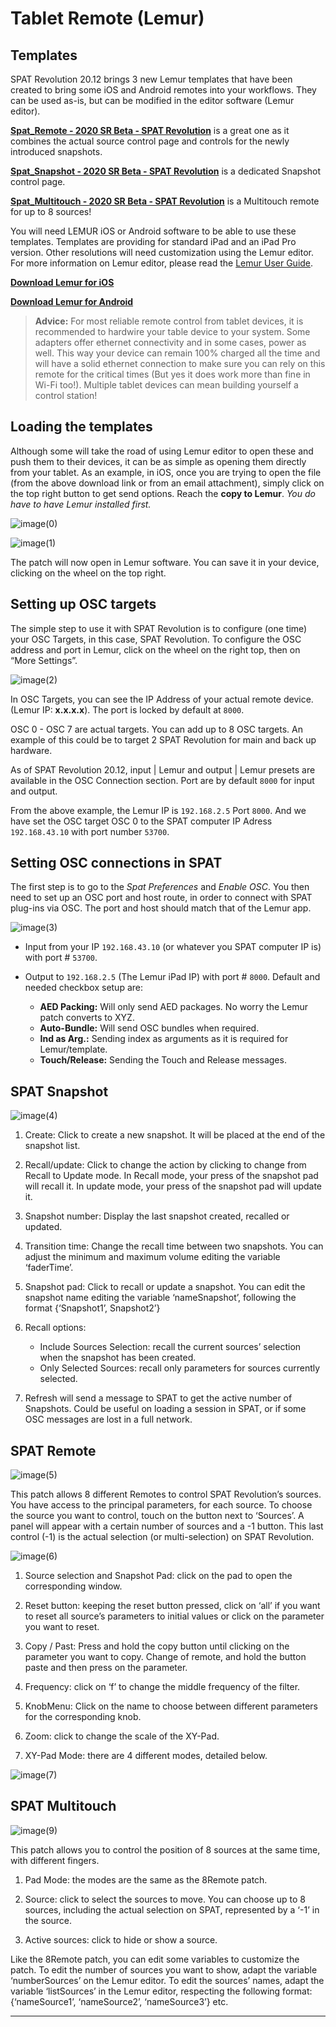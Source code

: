 # Tablet Remote (Lemur)

## Templates

SPAT Revolution 20.12 brings 3 new Lemur templates that have been created to bring some iOS and Android remotes into your workflows. 
They can be used as-is, but can be modified in the editor software (Lemur editor).

[**Spat_Remote - 2020 SR Beta - SPAT Revolution**](https://public.3.basecamp.com/p/aWJ2wnHxpGGQZJ6CL8VE4yB9) is a great one as it combines the actual source control page and controls for the newly introduced snapshots.

 [**Spat_Snapshot - 2020 SR Beta - SPAT Revolution**](https://public.3.basecamp.com/p/L8xYp9jzJ1DRh76fcBcuH4fG)  is a dedicated Snapshot control page.
 
[**Spat_Multitouch - 2020 SR Beta - SPAT Revolution**](https://public.3.basecamp.com/p/XftQefeGH9AsqLmum1N12boA) is a Multitouch remote for up to 8 sources!


You will need LEMUR iOS or Android software to be able to use these templates. 
Templates are providing for standard iPad and an iPad Pro version. 
Other resolutions will need customization using the Lemur editor. For more information on Lemur editor, please read the [Lemur User Guide](https://liine.net/assets/files/lemur/Lemur-User-Guide.pdf).
 
[**Download Lemur for iOS**](https://apps.apple.com/us/app/lemur/id481290621?ls=1)

[**Download Lemur for Android**](https://play.google.com/store/apps/details?id=net.liine.lemurapp) 

> **Advice:** For most reliable remote control from tablet devices, it is recommended to hardwire your table device to your system. Some adapters offer ethernet connectivity and in some cases, power as well. This way your device can remain 100% charged all the time and will have a solid ethernet connection to make sure you can rely on this remote for the critical times (But yes it does work more than fine in Wi-Fi too!). Multiple tablet devices can mean building yourself a control station!

## Loading the templates

Although some will take the road of using Lemur editor to open these and push them to their devices, it can be as simple as opening them directly from your tablet. 
As an example, in iOS, once you are trying to open the file (from the above download link or from an email attachment), simply click on the top right button to get send options. 
Reach the **copy to Lemur**. 
_You do have to have Lemur installed first._

![image(0)](https://media.githubusercontent.com/media/FLUX-SE/doc_images/main/SpatR/ThirdParty/LemurImportPatch.png)

![image(1)](https://media.githubusercontent.com/media/FLUX-SE/doc_images/main/SpatR/ThirdParty/LemurImportPatchMenu.png)

The patch will now open in Lemur software. 
You can save it in your device, clicking on the wheel on the top right.

## Setting up OSC targets

The simple step to use it with SPAT Revolution is to configure (one time) your OSC Targets, in this case, SPAT Revolution. 
To configure the OSC address and port in Lemur, click on the wheel on the right top, then on “More Settings”.

![image(2)](https://media.githubusercontent.com/media/FLUX-SE/doc_images/main/SpatR/ThirdParty/LemurOSCSettings.png)

In OSC Targets, you can see the IP Address of your actual remote device. (Lemur IP: **x.x.x.x**). 
The port is locked by default at <code>8000</code>. 

OSC 0 - OSC 7 are actual targets. 
You can add up to 8 OSC targets. 
An example of this could be to target 2 SPAT Revolution for main and back up hardware.

As of SPAT Revolution 20.12, input | Lemur and output | Lemur presets are available in the OSC Connection section. Port are by default <code>8000</code> for input and output.

From the above example, the Lemur IP is <code>192.168.2.5</code> Port <code>8000</code>. 
And we have set the OSC target OSC 0 to the SPAT computer IP Adress <code>192.168.43.10</code> with port number <code>53700</code>. 


## Setting OSC connections in SPAT

The first step is to go to the _Spat Preferences_ and _Enable OSC_.
You then need to set up an OSC port and host route, in order to connect with SPAT plug-ins via OSC. 
The port and host should match that of the Lemur app.


![image(3)](https://media.githubusercontent.com/media/FLUX-SE/doc_images/main/SpatR/ThirdParty/LemurOSCConnectionsMatrix.png)

<!-- TODO: update the image -->

- Input from your IP <code>192.168.43.10</code> (or whatever you SPAT computer IP is) with port # <code>53700</code>.

- Output to <code>192.168.2.5</code> (The Lemur iPad IP) with port # <code>8000</code>. Default and needed checkbox setup are: 

    - **AED Packing:** Will only send AED packages. No worry the Lemur patch converts to XYZ.
    - **Auto-Bundle:** Will send OSC bundles when required.
    - **Ind as Arg.:** Sending index as arguments as it is required for Lemur/template.
    - **Touch/Release:** Sending the Touch and Release messages.


## SPAT Snapshot

![image(4)](https://media.githubusercontent.com/media/FLUX-SE/doc_images/main/SpatR/ThirdParty/LemurSnapshots.png)

1. Create: Click to create a new snapshot. It will be placed at the end of the snapshot list.

2. Recall/update: Click to change the action by clicking to change from Recall to Update  mode. In Recall mode, your press of the snapshot pad will recall it. In update mode, your press of the snapshot pad will update it.

3. Snapshot number: Display the last snapshot created, recalled or updated.

4. Transition time: Change the recall time between two snapshots. You can adjust the minimum and maximum volume editing the variable ‘faderTime’.

5. Snapshot pad: Click to recall or update a snapshot. You can edit the snapshot name editing the variable ‘nameSnapshot’, following the format  {‘Snapshot1’, Snapshot2’}

6. Recall options:
    - Include Sources  Selection: recall the current sources’ selection when the snapshot has  been created. 
    - Only Selected Sources: recall only parameters for sources currently selected.

7. Refresh will send a message to SPAT to get the active number of Snapshots. Could be useful on loading a session in SPAT, or if some OSC messages are lost in a full network.

## SPAT Remote

![image(5)](https://media.githubusercontent.com/media/FLUX-SE/doc_images/main/SpatR/ThirdParty/LemurRemote.png)

This patch allows 8 different Remotes to control SPAT Revolution’s sources. 
You have access to the principal parameters, for each source. 
To choose the source you want to control, touch on the button next to ‘Sources’. 
A panel will appear with a certain number of sources and a -1 button. 
This last  control (-1) is the actual selection (or multi-selection) on SPAT Revolution.

![image(6)](https://media.githubusercontent.com/media/FLUX-SE/doc_images/main/SpatR/ThirdParty/LemurRemoteExplanation.png)


1. Source selection and Snapshot Pad: click on the pad to open the corresponding window.

2. Reset button: keeping the reset button pressed, click on ‘all’ if you want to reset all source’s parameters to initial values or click on the parameter you want to reset.

3. Copy / Past: Press and hold the copy button until clicking on the parameter you want to copy. Change of remote, and hold the button paste and then press on the parameter.

4. Frequency: click on ‘f’ to change the middle frequency of the filter.

5. KnobMenu: Click on the name to choose between different parameters for the
    corresponding knob.
    
6. Zoom: click to change the scale of the XY-Pad.

7. XY-Pad Mode: there are 4 different modes, detailed below.

![image(7)](https://media.githubusercontent.com/media/FLUX-SE/doc_images/main/SpatR/ThirdParty/LemurXYPadModes.png)
  

## SPAT Multitouch

![image(9)](https://media.githubusercontent.com/media/FLUX-SE/doc_images/main/SpatR/ThirdParty/LemurMultitouch.png)

This patch allows you to control the position of 8 sources at the same time, with different fingers.

1. Pad Mode: the modes are the same as the 8Remote patch.

2. Source: click to select the sources to move. You can choose up to 8 sources, including the actual selection on SPAT, represented by a ‘-1’ in the  source.

3. Active sources: click to hide or show a source.

Like the 8Remote patch, you can edit some variables to customize the patch.
To edit the number of sources you want to show, adapt the variable ‘numberSources’ on the Lemur editor. To edit the sources’ names, adapt the variable  ‘listSources’ in the Lemur editor, respecting the following format:  {‘nameSource1’, ‘nameSource2’, ‘nameSource3’} etc.

---